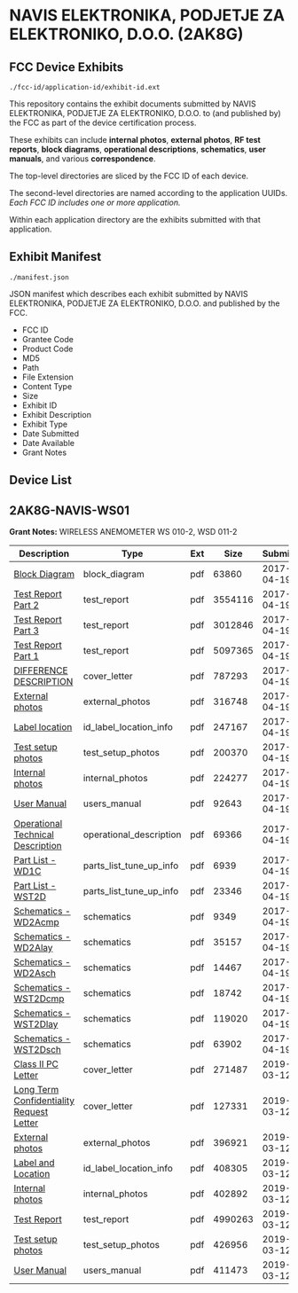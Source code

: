 # NAVIS ELEKTRONIKA, PODJETJE ZA ELEKTRONIKO, D.O.O. (2AK8G)
## FCC Device Exhibits

```
./fcc-id/application-id/exhibit-id.ext
```

This repository contains the exhibit documents submitted by NAVIS ELEKTRONIKA, PODJETJE ZA ELEKTRONIKO, D.O.O. to (and published by) the FCC as part of the device certification process.

These exhibits can include **internal photos**, **external photos**, **RF test reports**, **block diagrams**, **operational descriptions**, **schematics**, **user manuals**, and various **correspondence**.

The top-level directories are sliced by the FCC ID of each device.

The second-level directories are named according to the application UUIDs. *Each FCC ID includes one or more application.*

Within each application directory are the exhibits submitted with that application. 

## Exhibit Manifest

```
./manifest.json
```

JSON manifest which describes each exhibit submitted by NAVIS ELEKTRONIKA, PODJETJE ZA ELEKTRONIKO, D.O.O. and published by the FCC.

- FCC ID
- Grantee Code
- Product Code
- MD5
- Path
- File Extension
- Content Type
- Size
- Exhibit ID
- Exhibit Description
- Exhibit Type
- Date Submitted
- Date Available
- Grant Notes

## Device List
## 2AK8G-NAVIS-WS01
**Grant Notes:** WIRELESS ANEMOMETER WS 010-2, WSD 011-2

| Description | Type | Ext | Size | Submitted | Available |
| ----------- | ---- | --- | ---- | --------- | --------- |
| [Block Diagram](2AK8G-NAVIS-WS01/f86d970ebf080f850c1281eaedec60be/3363104.pdf) | block_diagram | pdf | 63860 | 2017-04-19 | 2017-04-19 |
| [Test Report Part 2](2AK8G-NAVIS-WS01/f86d970ebf080f850c1281eaedec60be/3363118.pdf) | test_report | pdf | 3554116 | 2017-04-19 | 2017-04-19 |
| [Test Report Part 3](2AK8G-NAVIS-WS01/f86d970ebf080f850c1281eaedec60be/3363119.pdf) | test_report | pdf | 3012846 | 2017-04-19 | 2017-04-19 |
| [Test Report Part 1](2AK8G-NAVIS-WS01/f86d970ebf080f850c1281eaedec60be/3363117.pdf) | test_report | pdf | 5097365 | 2017-04-19 | 2017-04-19 |
| [DIFFERENCE DESCRIPTION](2AK8G-NAVIS-WS01/f86d970ebf080f850c1281eaedec60be/3363122.pdf) | cover_letter | pdf | 787293 | 2017-04-19 | 2017-04-19 |
| [External photos](2AK8G-NAVIS-WS01/f86d970ebf080f850c1281eaedec60be/3363105.pdf) | external_photos | pdf | 316748 | 2017-04-19 | 2017-04-19 |
| [Label location](2AK8G-NAVIS-WS01/f86d970ebf080f850c1281eaedec60be/3363107.pdf) | id_label_location_info | pdf | 247167 | 2017-04-19 | 2017-04-19 |
| [Test setup photos](2AK8G-NAVIS-WS01/f86d970ebf080f850c1281eaedec60be/3363120.pdf) | test_setup_photos | pdf | 200370 | 2017-04-19 | 2017-04-19 |
| [Internal photos](2AK8G-NAVIS-WS01/f86d970ebf080f850c1281eaedec60be/3363106.pdf) | internal_photos | pdf | 224277 | 2017-04-19 | 2017-04-19 |
| [User Manual](2AK8G-NAVIS-WS01/f86d970ebf080f850c1281eaedec60be/3363121.pdf) | users_manual | pdf | 92643 | 2017-04-19 | 2017-04-19 |
| [Operational Technical Description](2AK8G-NAVIS-WS01/f86d970ebf080f850c1281eaedec60be/3363108.pdf) | operational_description | pdf | 69366 | 2017-04-19 | 2017-04-19 |
| [Part List - WD1C](2AK8G-NAVIS-WS01/f86d970ebf080f850c1281eaedec60be/3363109.pdf) | parts_list_tune_up_info | pdf | 6939 | 2017-04-19 | 2017-04-19 |
| [Part List - WST2D](2AK8G-NAVIS-WS01/f86d970ebf080f850c1281eaedec60be/3363110.pdf) | parts_list_tune_up_info | pdf | 23346 | 2017-04-19 | 2017-04-19 |
| [Schematics - WD2Acmp](2AK8G-NAVIS-WS01/f86d970ebf080f850c1281eaedec60be/3363111.pdf) | schematics | pdf | 9349 | 2017-04-19 | 2017-04-19 |
| [Schematics - WD2Alay](2AK8G-NAVIS-WS01/f86d970ebf080f850c1281eaedec60be/3363112.pdf) | schematics | pdf | 35157 | 2017-04-19 | 2017-04-19 |
| [Schematics - WD2Asch](2AK8G-NAVIS-WS01/f86d970ebf080f850c1281eaedec60be/3363113.pdf) | schematics | pdf | 14467 | 2017-04-19 | 2017-04-19 |
| [Schematics - WST2Dcmp](2AK8G-NAVIS-WS01/f86d970ebf080f850c1281eaedec60be/3363114.pdf) | schematics | pdf | 18742 | 2017-04-19 | 2017-04-19 |
| [Schematics - WST2Dlay](2AK8G-NAVIS-WS01/f86d970ebf080f850c1281eaedec60be/3363115.pdf) | schematics | pdf | 119020 | 2017-04-19 | 2017-04-19 |
| [Schematics - WST2Dsch](2AK8G-NAVIS-WS01/f86d970ebf080f850c1281eaedec60be/3363116.pdf) | schematics | pdf | 63902 | 2017-04-19 | 2017-04-19 |
| [Class II PC Letter](2AK8G-NAVIS-WS01/3365a5bc2de96040f16730429a72187f/4198123.pdf) | cover_letter | pdf | 271487 | 2019-03-12 | 2019-03-12 |
| [Long Term Confidentiality Request Letter](2AK8G-NAVIS-WS01/3365a5bc2de96040f16730429a72187f/4198127.pdf) | cover_letter | pdf | 127331 | 2019-03-12 | 2019-03-12 |
| [External photos](2AK8G-NAVIS-WS01/3365a5bc2de96040f16730429a72187f/4198124.pdf) | external_photos | pdf | 396921 | 2019-03-12 | 2019-03-12 |
| [Label and Location](2AK8G-NAVIS-WS01/3365a5bc2de96040f16730429a72187f/4198126.pdf) | id_label_location_info | pdf | 408305 | 2019-03-12 | 2019-03-12 |
| [Internal photos](2AK8G-NAVIS-WS01/3365a5bc2de96040f16730429a72187f/4198125.pdf) | internal_photos | pdf | 402892 | 2019-03-12 | 2019-03-12 |
| [Test Report](2AK8G-NAVIS-WS01/3365a5bc2de96040f16730429a72187f/4198129.pdf) | test_report | pdf | 4990263 | 2019-03-12 | 2019-03-12 |
| [Test setup photos](2AK8G-NAVIS-WS01/3365a5bc2de96040f16730429a72187f/4198130.pdf) | test_setup_photos | pdf | 426956 | 2019-03-12 | 2019-03-12 |
| [User Manual](2AK8G-NAVIS-WS01/3365a5bc2de96040f16730429a72187f/4198131.pdf) | users_manual | pdf | 411473 | 2019-03-12 | 2019-03-12 |
